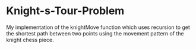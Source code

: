# Knight-s-Tour-Problem
My implementation of the knightMove function which uses recursion to get the shortest path between two points using the movement pattern of the knight chess piece.

